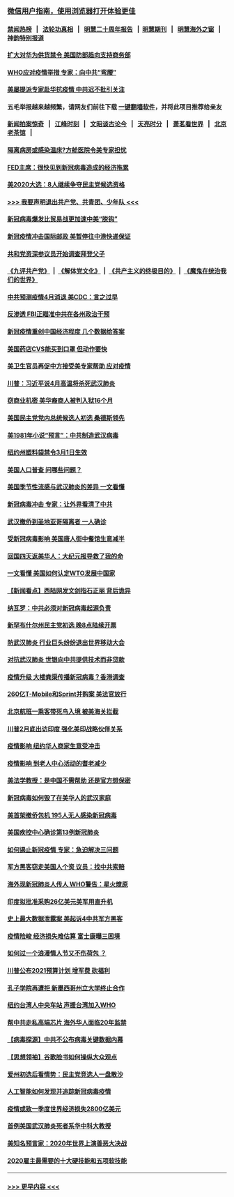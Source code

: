 ### [微信用户指南，使用浏览器打开体验更佳](https://github.com/gfw-breaker/banned-news1/blob/master/indexes/wechat-guide.md?t=0)
#### [禁闻热榜](热点新闻.md?t=0)  &nbsp;&nbsp;|&nbsp;&nbsp; [法轮功真相](https://github.com/gfw-breaker/truth/blob/master/README.md?t=0) &nbsp;&nbsp;|&nbsp;&nbsp; [明慧二十周年报告](https://github.com/gfw-breaker/mh-reports/blob/master/README.md?t=0) &nbsp;&nbsp;|&nbsp;&nbsp;[明慧期刊](https://github.com/gfw-breaker/mh-qikan) &nbsp;&nbsp;|&nbsp;&nbsp; [明慧海外之窗](https://github.com/gfw-breaker/mh-news/blob/master/README.md?t=0) &nbsp;&nbsp;|&nbsp;&nbsp; [神韵特别报道](https://github.com/gfw-breaker/mh-news/blob/master/shenyun.md?t=0)
#### [扩大对华为供货禁令 美国防部趋向支持商务部](../pages/nsc412/n11864773.md?t=02130922) 
#### [WHO应对疫情举措 专家：向中共“弯腰”](../pages/nsc412/n11864727.md?t=02130922) 
#### [美屡提派专家赴华抗疫情 中共迟不批引关注](../pages/nsc412/n11864719.md?t=02130922) 
#### 五毛举报越来越频繁，请网友们前往下载 [一键翻墙软件](https://github.com/gfw-breaker/ssr-accounts)，并将此项目推荐给亲友
#### [新闻拍案惊奇](https://github.com/gfw-breaker/banned-news1/blob/master/pages/link4.md) &nbsp;&nbsp;|&nbsp;&nbsp; [江峰时刻](https://github.com/gfw-breaker/banned-news1/blob/master/pages/link4.md) &nbsp;&nbsp;|&nbsp;&nbsp; [文昭谈古论今](https://github.com/gfw-breaker/banned-news1/blob/master/pages/link4.md) &nbsp;&nbsp;|&nbsp;&nbsp; [天亮时分](https://github.com/gfw-breaker/banned-news1/blob/master/pages/link4.md) &nbsp;&nbsp;|&nbsp;&nbsp; [萧茗看世界](https://github.com/gfw-breaker/banned-news1/blob/master/pages/link4.md) &nbsp;&nbsp;|&nbsp;&nbsp; [北京老茶馆](https://github.com/gfw-breaker/banned-news1/blob/master/pages/link4.md) &nbsp;&nbsp;|&nbsp;&nbsp; 
#### [隔离病房或感染温床?方舱医院令美专家担忧](../pages/nsc412/n11864575.md?t=02130922) 
#### [FED主席：很快见到新冠病毒造成的经济拖累](../pages/nsc412/n11864507.md?t=02130922) 
#### [美2020大选：8人继续争夺民主党候选资格](../pages/nsc412/n11864327.md?t=02130922) 
#### [>>> 我要声明退出共产党、共青团、少年队 <<<](https://github.com/begood0513/goodnews/blob/master/quit/letter.md) 
#### [新冠病毒爆发比贸易战更加速中美“脱钩”](../pages/nsc412/n11864470.md?t=02130922) 
#### [新冠疫情冲击国际邮政 美暂停往中港快递保证](../pages/nsc412/n11864207.md?t=02130922) 
#### [共和党资深参议员开始调查拜登父子](../pages/nsc412/n11863984.md?t=02130922) 
#### [《九评共产党》](https://github.com/begood0513/9ping.md/blob/master/README.md) &nbsp;|&nbsp; [《解体党文化》](../../../../jtdwh.md/blob/master/README.md)  &nbsp;|&nbsp; [《共产主义的终极目的》](../../../../gczydzjmd.md/blob/master/README.md) &nbsp;|&nbsp; [《魔鬼在统治我们的世界》](../../../../mgztzwmdsj.md/blob/master/README.md) 
#### [中共预测疫情4月消退 美CDC：言之过早](../pages/nsc412/n11864310.md?t=02130922) 
#### [反渗透 FBI正瞄准中共在各州政治干预](../pages/nsc412/n11864300.md?t=02130922) 
#### [新冠疫情重创中国经济程度 几个数据给答案](../pages/nsc412/n11864203.md?t=02130922) 
#### [美国药店CVS能买到口罩 但动作要快](../pages/nsc412/n11862438.md?t=02130922) 
#### [美卫生官员再促中方接受美专家帮助 应对疫情](../pages/nsc412/n11864043.md?t=02130922) 
#### [川普：习近平说4月高温将杀死武汉肺炎](../pages/nsc412/n11860814.md?t=02130922) 
#### [窃商业机密 美华裔商人被判入狱16个月](../pages/nsc412/n11863911.md?t=02130922) 
#### [美国民主党党内总统候选人初选 桑德斯领先](../pages/nsc412/n11863475.md?t=02130922) 
#### [美1981年小说“预言”：中共制造武汉病毒](../pages/nsc412/n11863306.md?t=02130922) 
#### [纽约州塑料袋禁令3月1日生效](../pages/nsc412/n11862832.md?t=02130922) 
#### [美国人口普查  问哪些问题？](../pages/nsc412/n11862808.md?t=02130922) 
#### [美国季节性流感与武汉肺炎的差异 一文看懂](../pages/nsc412/n11862428.md?t=02130922) 
#### [新冠病毒冲击 专家：让外界看清了中共](../pages/nsc412/n11862280.md?t=02130922) 
#### [武汉撤侨到圣地亚哥隔离者 一人确诊](../pages/nsc412/n11862460.md?t=02130922) 
#### [受新冠病毒影响 美国唐人街中餐馆生意减半](../pages/nsc412/n11861940.md?t=02130922) 
#### [回国四天返美华人：大纪元报导救了我的命](../pages/nsc412/n11862181.md?t=02130922) 
#### [一文看懂 美国如何认定WTO发展中国家](../pages/nsc412/n11862051.md?t=02130922) 
#### [【新闻看点】西陆网发文剑指石正丽 背后诡异](../pages/nsc412/n11861792.md?t=02130922) 
#### [纳瓦罗：中共必须对新冠病毒起源负责](../pages/nsc412/n11861810.md?t=02130922) 
#### [新罕布什尔州民主党初选 晚8点陆续开票](../pages/nsc412/n11861872.md?t=02130922) 
#### [防武汉肺炎 行业巨头纷纷退出世界移动大会](../pages/nsc412/n11861795.md?t=02130922) 
#### [对抗武汉肺炎 世银向中共提供技术而非贷款](../pages/nsc412/n11861652.md?t=02130922) 
#### [疫情升级 大楼粪渠传播新冠病毒？香港调查](../pages/nsc412/n11861556.md?t=02130922) 
#### [260亿T-Mobile和Sprint并购案 美法官放行](../pages/nsc412/n11861511.md?t=02130922) 
#### [北京航班一乘客带死鸟入境 被美海关拦截](../pages/nsc412/n11861317.md?t=02130922) 
#### [川普2月底出访印度 强化美印战略伙伴关系](../pages/nsc412/n11860557.md?t=02130922) 
#### [疫情影响  纽约华人商家生意受冲击](../pages/nsc412/n11860284.md?t=02130922) 
#### [疫情影响  到老人中心活动的耆老减少](../pages/nsc412/n11860199.md?t=02130922) 
#### [美法学教授：是中国不需帮助 还是官方想保密](../pages/nsc412/n11859492.md?t=02130922) 
#### [新冠病毒如何毁了在美华人的武汉家庭](../pages/nsc412/n11859524.md?t=02130922) 
#### [美首架撤侨包机 195人无人感染新冠病毒](../pages/nsc412/n11859908.md?t=02130922) 
#### [美国疾控中心确诊第13例新冠肺炎](../pages/nsc412/n11859966.md?t=02130922) 
#### [如何遏止新冠疫情 专家：急迫解决三问题](../pages/nsc412/n11859685.md?t=02130922) 
#### [军方黑客窃走美国人个资 议员：找中共索赔](../pages/nsc412/n11859371.md?t=02130922) 
#### [海外现新冠肺炎人传人 WHO警告：星火燎原](../pages/nsc412/n11859252.md?t=02130922) 
#### [印度拟批准采购26亿美元美军用直升机](../pages/nsc412/n11859143.md?t=02130922) 
#### [史上最大数据泄露案 美起诉4中共军方黑客](../pages/nsc412/n11859115.md?t=02130922) 
#### [疫情险峻 经济损失难估算 富士康曝三困境](../pages/nsc412/n11859120.md?t=02130922) 
#### [如何过一个浪漫情人节又不伤荷包 ？](../pages/nsc412/n11858969.md?t=02130922) 
#### [川普公布2021预算计划 增军费 砍福利](../pages/nsc412/n11859012.md?t=02130922) 
#### [孔子学院再遭拒 新墨西哥州立大学终止合作](../pages/nsc412/n11858661.md?t=02130922) 
#### [纽约台湾人中央车站  声援台湾加入WHO](../pages/nsc412/n11857757.md?t=02130922) 
#### [帮中共走私高端芯片 海外华人面临20年监禁](../pages/nsc412/n11855016.md?t=02130922) 
#### [【病毒探源】中共不公布病毒关键数据内幕](../pages/nsc412/n11856584.md?t=02130922) 
#### [【思想领袖】谷歌脸书如何操纵大众观点](../pages/nsc412/n11680874.md?t=02130922) 
#### [爱州初选后看情势：民主党竞选人一盘散沙](../pages/nsc412/n11856557.md?t=02130922) 
#### [人工智能如何发现并追踪新冠病毒疫情](../pages/nsc412/n11856398.md?t=02130922) 
#### [疫情或致一季度世界经济损失2800亿美元](../pages/nsc412/n11855639.md?t=02130922) 
#### [首例美国武汉肺炎死者系华中科大教授](../pages/nsc412/n11855500.md?t=02130922) 
#### [美知名预言家：2020年世界上演善恶大决战](../pages/nsc412/n11855418.md?t=02130922) 
#### [2020雇主最需要的十大硬技能和五项软技能](../pages/nsc412/n11850953.md?t=02130922) 

----
#### [ >>> 更早内容 <<< ](../indexes/nsc412-earlier.md)
